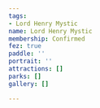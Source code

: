 ```yaml
---
tags:
- Lord Henry Mystic
name: Lord Henry Mystic
membership: Confirmed
fez: true
paddle: ''
portrait: ''
attractions: []
parks: []
gallery: []

---
```

